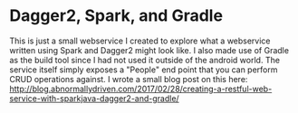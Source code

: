 # Dagger2, Spark, and Gradle

This is just a small webservice I created to explore what a webservice
written using Spark and Dagger2 might look like. I also made use of
Gradle as the build tool since I had not used it outside of the android
world. The service itself simply exposes a "People" end point that you
can perform CRUD operations against. I wrote a small blog post on this 
here: http://blog.abnormallydriven.com/2017/02/28/creating-a-restful-web-service-with-sparkjava-dagger2-and-gradle/

